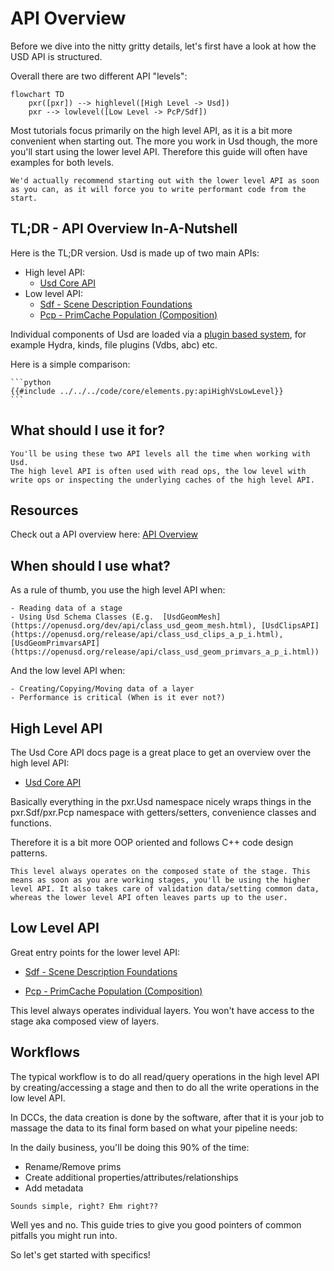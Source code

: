 # API Overview
Before we dive into the nitty gritty details, let's first have a look at how the USD API is structured.

Overall there are two different API "levels":

```mermaid
flowchart TD
    pxr([pxr]) --> highlevel([High Level -> Usd])
    pxr --> lowlevel([Low Level -> PcP/Sdf])
```

Most tutorials focus primarily on the high level API, as it is a bit more convenient when starting out. The more you work in Usd though, the more you'll start using the lower level API. Therefore this guide will often have examples for both levels.

~~~admonish tip
We'd actually recommend starting out with the lower level API as soon as you can, as it will force you to write performant code from the start.
~~~

## TL;DR - API Overview In-A-Nutshell
Here is the TL;DR version. Usd is made up of two main APIs:
- High level API:
    - [Usd Core API](https://openusd.org/release/api/usd_page_front.html)
- Low level API:
    - [Sdf - Scene Description Foundations](https://openusd.org/release/api/sdf_page_front.html)
    - [Pcp - PrimCache Population (Composition)](https://openusd.org/release/api/pcp_page_front.html)

Individual components of Usd are loaded via a [plugin based system](https://openusd.org/release/api/plug_page_front.html), for example Hydra, kinds, file plugins (Vdbs, abc) etc.

Here is a simple comparison:
~~~admonish info title=""
```python
{{#include ../../../code/core/elements.py:apiHighVsLowLevel}}
```
~~~

## What should I use it for?
~~~admonish tip
You'll be using these two API levels all the time when working with Usd.
The high level API is often used with read ops, the low level with write ops or inspecting the underlying caches of the high level API.
~~~

## Resources
Check out a API overview here: [API Overview](./resources.md)

## When should I use what?
As a rule of thumb, you use the high level API when:

~~~admonish info title=""
- Reading data of a stage
- Using Usd Schema Classes (E.g.  [UsdGeomMesh](https://openusd.org/dev/api/class_usd_geom_mesh.html), [UsdClipsAPI](https://openusd.org/release/api/class_usd_clips_a_p_i.html), [UsdGeomPrimvarsAPI](https://openusd.org/release/api/class_usd_geom_primvars_a_p_i.html)) 
~~~

And the low level API when:

~~~admonish info title=""
- Creating/Copying/Moving data of a layer
- Performance is critical (When is it ever not?)
~~~

## High Level API
The Usd Core API docs page is a great place to get an overview over the high level API:

- [Usd Core API](https://openusd.org/release/api/usd_page_front.html)

Basically everything in the pxr.Usd namespace nicely wraps things in the pxr.Sdf/pxr.Pcp namespace with getters/setters, convenience classes and functions.

Therefore it is a bit more OOP oriented and follows C++ code design patterns.

~~~admonish important
This level always operates on the composed state of the stage. This means as soon as you are working stages, you'll be using the higher level API. It also takes care of validation data/setting common data, whereas the lower level API often leaves parts up to the user.
~~~


## Low Level API
Great entry points for the lower level API:

- [Sdf - Scene Description Foundations](https://openusd.org/release/api/sdf_page_front.html)

- [Pcp - PrimCache Population (Composition)](https://openusd.org/release/api/pcp_page_front.html)

This level always operates individual layers. You won't have access to the stage aka composed view of layers.

## Workflows
The typical workflow is to do all read/query operations in the high level API by creating/accessing a stage and then to do all the write operations in the low level API.

In DCCs, the data creation is done by the software, after that it is your job to massage the data to its final form based on what your pipeline needs:

In the daily business, you'll be doing this 90% of the time:

- Rename/Remove prims
- Create additional properties/attributes/relationships
- Add metadata

~~~admonish danger title=""
Sounds simple, right? Ehm right??
~~~

Well yes and no. This guide tries to give you good pointers of common pitfalls you might run into.

So let's get started with specifics!




